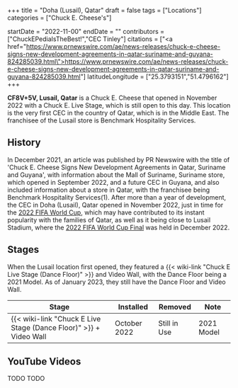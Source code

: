 +++
title = "Doha (Lusail), Qatar"
draft = false
tags = ["Locations"]
categories = ["Chuck E. Cheese's"]


startDate = "2022-11-00"
endDate = ""
contributors = ["ChuckEPediaIsTheBest!","CEC Tinley"]
citations = ["<a href=\"https://www.prnewswire.com/ae/news-releases/chuck-e-cheese-signs-new-development-agreements-in-qatar-suriname-and-guyana-824285039.html\">https://www.prnewswire.com/ae/news-releases/chuck-e-cheese-signs-new-development-agreements-in-qatar-suriname-and-guyana-824285039.html</a>"]
latitudeLongitude = ["25.3793151","51.4796162"]
+++

**CF8V+5V, Lusail, Qatar** is a Chuck E. Cheese that opened in November 2022 with a Chuck E. Live Stage, which is still open to this day. This location is the very first CEC in the country of Qatar, which is in the Middle East. The franchisee of the Lusail store is Benchmark Hospitality Services.

## History

In December 2021, an article was published by PR Newswire with the title of 'Chuck E. Cheese Signs New Development Agreements in Qatar, Suriname and Guyana', with information about the Mall of Suriname, Suriname store, which opened in September 2022, and a future CEC in Guyana, and also included information about a store in Qatar, with the franchisee being Benchmark Hospitality Services(1). After more than a year of development, the CEC in Doha (Lusail), Qatar opened in November 2022, just in time for the [2022 FIFA World Cup](https://en.wikipedia.org/wiki/2022_FIFA_World_Cup), which may have contributed to its instant popularity with the families of Qatar, as well as it being close to Lusail Stadium, where the [2022 FIFA World Cup Final](https://en.wikipedia.org/wiki/2022_FIFA_World_Cup_final) was held in December 2022.

## Stages

When the Lusail location first opened, they featured a {{< wiki-link "Chuck E Live Stage (Dance Floor)" >}} and Video Wall, with the Dance Floor being a 2021 Model. As of January 2023, they still have the Dance Floor and Video Wall.

| Stage                                                                   | Installed    | Removed      | Note       |
|-------------------------------------------------------------------------|--------------|--------------|------------|
| {{< wiki-link "Chuck E Live Stage (Dance Floor)" >}} + Video Wall | October 2022 | Still in Use | 2021 Model |

## YouTube Videos

TODO TODO